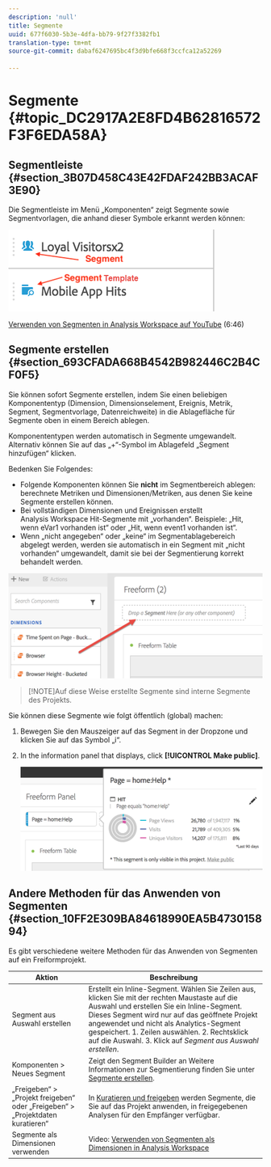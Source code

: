 ```yaml
---
description: 'null'
title: Segmente
uuid: 677f6030-5b3e-4dfa-bb79-9f27f3382fb1
translation-type: tm+mt
source-git-commit: dabaf6247695bc4f3d9bfe668f3ccfca12a52269

---
```



# Segmente {#topic_DC2917A2E8FD4B62816572F3F6EDA58A}

## Segmentleiste {#section_3B07D458C43E42FDAF242BB3ACAF3E90}

Die Segmentleiste im Menü „Komponenten“ zeigt Segmente sowie Segmentvorlagen, die anhand dieser Symbole erkannt werden können:

![](assets/segment_icons.png)

[Verwenden von Segmenten in Analysis Workspace auf YouTube](https://www.youtube.com/watch?v=QlUCdQDnni4) (6:46)

## Segmente erstellen {#section_693CFADA668B4542B982446C2B4CF0F5}

Sie können sofort Segmente erstellen, indem Sie einen beliebigen Komponententyp (Dimension, Dimensionselement, Ereignis, Metrik, Segment, Segmentvorlage, Datenreichweite) in die Ablagefläche für Segmente oben in einem Bereich ablegen.

Komponententypen werden automatisch in Segmente umgewandelt. Alternativ können Sie auf das „+“-Symbol im Ablagefeld „Segment hinzufügen“ klicken.

Bedenken Sie Folgendes:

* Folgende Komponenten können Sie **nicht** im Segmentbereich ablegen: berechnete Metriken und Dimensionen/Metriken, aus denen Sie keine Segmente erstellen können.
* Bei vollständigen Dimensionen und Ereignissen erstellt Analysis Workspace Hit-Segmente mit „vorhanden“. Beispiele: „Hit, wenn eVar1 vorhanden ist“ oder „Hit, wenn event1 vorhanden ist“.
* Wenn „nicht angegeben“ oder „keine“ im Segmentablagebereich abgelegt werden, werden sie automatisch in ein Segment mit „nicht vorhanden“ umgewandelt, damit sie bei der Segmentierung korrekt behandelt werden.

![](assets/segment-dropzone.png)

>[!NOTE]Auf diese Weise erstellte Segmente sind interne Segmente des Projekts.

Sie können diese Segmente wie folgt öffentlich (global) machen:

1. Bewegen Sie den Mauszeiger auf das Segment in der Dropzone und klicken Sie auf das Symbol „i“.
1. In the information panel that displays, click **[!UICONTROL Make public]**.

   ![](assets/segment-info.png)

## Andere Methoden für das Anwenden von Segmenten {#section_10FF2E309BA84618990EA5B473015894}

Es gibt verschiedene weitere Methoden für das Anwenden von Segmenten auf ein Freiformprojekt.

| Aktion | Beschreibung |
|--- |--- |
| Segment aus Auswahl erstellen | Erstellt ein Inline-Segment. Wählen Sie Zeilen aus, klicken Sie mit der rechten Maustaste auf die Auswahl und erstellen Sie ein Inline-Segment. Dieses Segment wird nur auf das geöffnete Projekt angewendet und nicht als Analytics-Segment gespeichert. 1. Zeilen auswählen.  2. Rechtsklick auf die Auswahl.  3. Klick auf *Segment aus Auswahl erstellen*. |
| Komponenten > Neues Segment | Zeigt den Segment Builder an Weitere Informationen zur Segmentierung finden Sie unter [Segmente erstellen](https://docs.adobe.com/content/help/de-DE/analytics/components/segmentation/segmentation-workflow/seg-build.html). |
| „Freigeben“ > „Projekt freigeben“ oder „Freigeben“ > „Projektdaten kuratieren“ | In [Kuratieren und freigeben](https://docs.adobe.com/content/help/de-DE/analytics/analyze/analysis-workspace/curate-share/curate.html#concept_4A9726927E7C44AFA260E2BB2721AFC6) werden Segmente, die Sie auf das Projekt anwenden, in freigegebenen Analysen für den Empfänger verfügbar. |
| Segmente als Dimensionen verwenden | Video: [Verwenden von Segmenten als Dimensionen in Analysis Workspace](https://www.youtube.com/watch?v=WmSdReKTWto&amp;list=PL2tCx83mn7GuNnQdYGOtlyCu0V5mEZ8sS&amp;index=39) |
